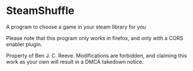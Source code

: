 # SteamShuffle
A program to choose a game in your steam library for you

Please note that this program only works in firefox, and only with a CORS enabler plugin.


Property of Ben J. C. Reeve. Modifications are forbidden, and claiming this work as your own will result in a DMCA takedown notice.
